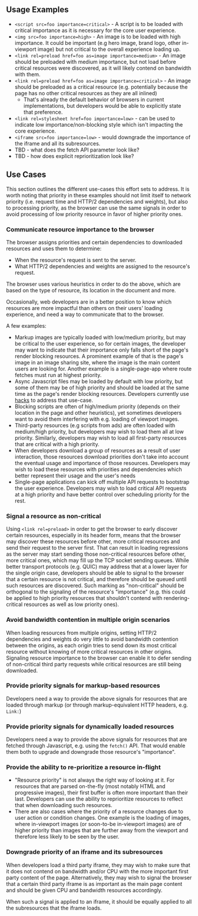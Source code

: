 ## Usage Examples

* `<script src=foo importance=critical>` - A script is to be loaded with critical importance as it is necessary for the core user experience.
* `<img src=foo importance=high>` - An image is to be loaded with high importance. It could be important (e.g hero image, brand logo, other in-viewport image) but not critical to the overall experience loading up.
* `<link rel=preload href=foo as=image importance=medium>` - An image should be preloaded with medium importance, but not load before critical resources were discovered, as it will likely contend on bandwidth with them.
* `<link rel=preload href=foo as=image importance=critical>` - An image should be preloaded as a critical resource (e.g. potentially because the page has no other critical resources as they are all inlined)
    * That's already the default behavior of browsers in current
      implementations, but developers would be able to explicitly state that
      preference.
* `<link rel=stylesheet href=foo importance=low>` - can be used to indicate
  low importance/non-blocking style which isn't impacting the core experience. 
* `<iframe src=foo importance=low>` - would downgrade the importance of the iframe and all its subresources.
* TBD - what does the fetch API parameter look like?
* TBD - how does explicit reprioritization look like?


## Use Cases

This section outlines the different use-cases this effort sets to
address. It is worth noting that priority in these examples should not
limit itself to network priority (i.e. request time and HTTP/2
dependencies and weights), but also to processing priority, as the
browser can use the same signals in order to avoid processing of low
priority resource in favor of higher priority ones.

### Communicate resource importance to the browser
The browser assigns priorities and certain dependencies to downloaded
resources and uses them to determine:
* When the resource's request is sent to the server.
* What HTTP/2 dependencies and weights are assigned to the resource's
  request.

The browser uses various heuristics in order to do the above, which are
based on the type of resource, its location in the document and more.

Occasionally, web developers are in a better position to know which
resources are more impactful than others on their users' loading experience,
and need a way to communicate that to the browser.

A few examples:
* Markup images are typically loaded with low/medium priority, but may
  be critical to the user experience, so for certain images, the
developer may want to indicate that their importance only falls short of
the page's render blocking resources. A prominent example of that is
the page's image in an image sharing site, where the image is the
main content users are looking for. Another example is a single-page-app
where route fetches must run at highest priority.
* Async Javascript files may be loaded by default with low priority, but
  some of them may be of high priority and should be loaded at the same
time as the page's render blocking resources. Developers currently use
[hacks](https://twitter.com/cramforce/status/900445266750263296) to
address that use-case.
* Blocking scripts are often of high/medium priority (depends on their
  location in the page and other heuristics), yet sometimes developers
want to avoid them interfering with e.g. loading of viewport images.
* Third-party resources (e.g scripts from ads) are often loaded with 
medium/high priority, but developers may wish to load them all at low 
priority. Similarly, developers may wish to load all first-party 
resources that are critical with a high priority.
* When developers download a group of resources as a result of user interaction, those 
resources download priorities don't take into account the eventual usage and importance 
of those resources. Developers may wish to load these resources with priorities and 
dependencies which better represent their usage and the user's needs
* Single-page applications can kick off multiple API requests to
bootstrap the user experience. Developers may wish to load critical 
API requests at a high priority and have better control over scheduling
priority for the rest.

### Signal a resource as non-critical
Using `<link rel=preload>` in order to get the browser to early
discover certain resources, especially in its header form,  means that the
browser may discover these resources before other, more critical resources and
send their request to the server first. That can result in loading regressions
as the server may start sending those non-critical resources before other, more
critical ones, which may fill up the TCP socket sending queues.
While better transport protocols (e.g. QUIC) may address that at a lower layer
for the single origin case, developers should be able to signal to the browser
that a certain resource is not critical, and therefore should be queued until
such resources are discovered.
Such marking as "non-critical" should be orthogonal to the signaling of
the resource's "importance" (e.g. this could be applied to high priority
resources that shouldn't contend with rendering-critical resources as
well as low priority ones).

### Avoid bandwidth contention in multiple origin scenarios
When loading resources from multiple origins, setting HTTP/2
dependencies and weights do very little to avoid bandwidth contention
between the origins, as each origin tries to send down its most critical
resource without knowing of more critical resources in other origins.
Signaling resource importance to the browser can enable it to defer
sending of non-critical third party requests while critical resources
are still being downloaded.

### Provide priority signals for markup-based resources
Developers need a way to provide the above signals for resources that
are loaded through markup (or through markup-equivalent HTTP headers,
e.g. `Link:`)

### Provide priority signals for dynamically loaded resources
Developers need a way to provide the above signals for resources that
are fetched through Javascript, e.g. using the `fetch()` API.
That would enable them both to upgrade and downgrade those resource's
"importance".

### Provide the ability to re-prioritize a resource in-flight
* "Resource priority" is not always the right way of looking at it. For
resources that are parsed on-the-fly (most notably HTML and progressive images),
their first buffer is often more important than their last. Developers
can use the ability to reprioritize resources to reflect that when
downloading such resources.
* There are also cases where the priority of a resource changes due to
  user action or condition changes. One example is the loading of
images, where in-viewport images (or soon-to-be in-viewport images) are
of higher priority than images that are further away from the viewport
and therefore less likely to be seen by the user.

### Downgrade priority of an iframe and its subresources
When developers load a third party iframe, they may wish to make sure
that it does not contend on bandwidth and/or CPU with the more important
first party content of the page. Alternatively, they may wish to
signal the browser that a certain third party iframe is as important as
the main page content and should be given CPU and bandwidth resources
accordingly.

When such a signal is applied to an iframe, it should be equally applied
to all the subresources that the iframe loads.
